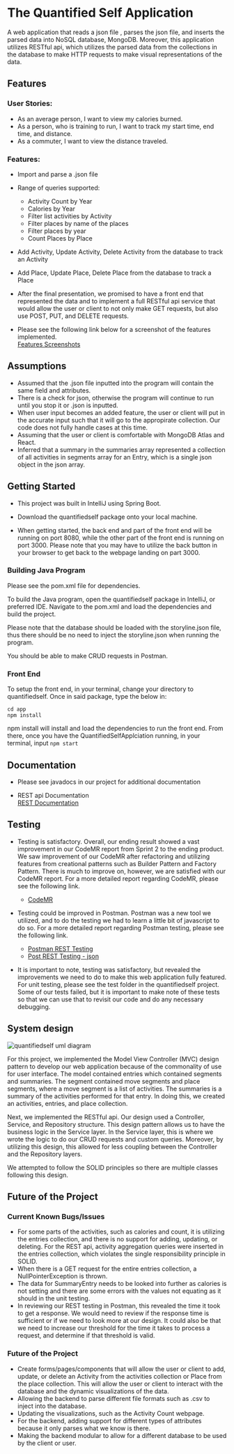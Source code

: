 # The Quantified Self Application

A web application that reads a json file , parses the json file, and inserts the parsed data into NoSQL database, MongoDB.  Moreover, this application utilizes RESTful api, which utilizes the parsed data from the collections in the database to make HTTP requests to make visual representations of the data.

## Features

### User Stories:
* As an average person, I want to view my calories burned.
* As a person, who is training to run, I want to track my start time, end time, and distance.
* As a commuter, I want to view the distance traveled.

### Features:
* Import and parse a .json file
* Range of queries supported:
  * Activity Count by Year
  * Calories by Year
  * Filter list activities by Activity
  * Filter places by name of the places
  * Filter places by year
  * Count Places by Place
* Add Activity, Update Activity, Delete Activity from the database to track an Activity
* Add Place, Update Place, Delete Place from the database to track a Place

* After the final presentation, we promised to have a front end that represented the data and to implement a full RESTful api service that would allow the user or client to not only make GET requests, but also use POST, PUT, and DELETE requests.

* Please see the following link below for a screenshot of the features implemented. </br>
[Features Screenshots](https://github.ccs.neu.edu/wheadenj/CS5500_Project/blob/master/Features-Screenshots.pdf)

## Assumptions

* Assumed that the .json file inputted into the program will contain the same field and attributes.
* There is a check for json, otherwise the program will continue to run until you stop it or .json is inputted.
* When user input becomes an added feature, the user or client will put in the accurate input such that it will go to the appropirate collection. Our code does not fully handle cases at this time.
* Assuming that the user or client is comfortable with MongoDB Atlas and React.
* Inferred that a summary in the summaries array represented a collection of all activities in segments array for an Entry, which is a single json object in the json array.

## Getting Started

* This project was built in IntelliJ using Spring Boot.

* Download the quantifiedself package onto your local machine.

* When getting started, the back end and part of the front end will be running on port 8080, while the other part of the front end is running on port 3000.  Please note that you may have to utilize the back button in your browser to get back to the webpage landing on part 3000.

### Building Java Program

Please see the pom.xml file for dependencies. </br>

To build the Java program, open the quantifiedself package in IntelliJ, or preferred IDE.  Navigate to the pom.xml and load the dependencies and build the project. </br>

Please note that the database should be loaded with the storyline.json file, thus there should be no need to inject the storyline.json when running the program. </br>

You should be able to make CRUD requests in Postman. </br>

### Front End

To setup the front end, in your terminal, change your directory to quantifiedself.  Once in said package, type the below in:

```
cd app
npm install
```

npm install will install and load the dependencies to run the front end.  From there, once you have the QuantifiedSelfApplciation running, in your terminal, input ```npm start```


## Documentation

* Please see javadocs in our project for additional documentation </br>

* REST api Documentation </br>
[REST Documentation](https://github.ccs.neu.edu/wheadenj/CS5500_Project/blob/master/REST-Documentation.pdf)


## Testing
* Testing is satisfactory.  Overall, our ending result showed a vast improvement in our CodeMR report from Sprint 2 to the ending product.  We saw improvement of our CodeMR after refactoring and utilizing features from creational patterns such as Builder Pattern and Factory Pattern.  There is much to improve on, however, we are satisfied with our CodeMR report. For a more detailed report regarding CodeMR, please see the following link. </br>

  * [CodeMR](https://github.ccs.neu.edu/wheadenj/CS5500_Project/blob/master/CodeMR-Report.pdf)

* Testing could be improved in Postman. Postman was a new tool we utilized, and to do the testing we had to learn a little bit of javascript to do so.  For a more detailed report regarding Postman testing, please see the following link. </br>
  * [Postman REST Testing](https://github.ccs.neu.edu/wheadenj/CS5500_Project/blob/master/Postman-Testing.pdf)</br>
  * [Post REST Testing - json](https://github.ccs.neu.edu/wheadenj/CS5500_Project/blob/master/Quantified%20Self%20API%20test.postman_test_run.json)</br>


* It is important to note, testing was satisfactory, but revealed the improvements we need to do to make this web application fully featured.  For unit testing, please see the test folder in the quantifiedself project.  Some of our tests failed, but it is important to make note of these tests so that we can use that to revisit our code and do any necessary debugging. </br>

## System design
![quantifiedself uml diagram](https://github.ccs.neu.edu/wheadenj/CS5500_Project/blob/master/quantified-self-uml.png)</br>

   For this project, we implemented the Model View Controller (MVC) design pattern to develop our web application because of the commonality of use for user interface. The model contained entries which contained segments and summaries. The segment contained move segments and place segments, where a move segment is a list of activities. The summaries is a summary of the activities performed for that entry.  In doing this, we created an activities, entries, and place collection.  </br>

   Next, we implemented the RESTful api.  Our design used a Controller, Service, and Repository structure.  This design pattern allows us to have the business logic in the Service layer.  In the Service layer, this is where we wrote the logic to do our CRUD requests and custom queries.  Moreover, by utilizing this design, this allowed for less coupling between the Controller and the Repository layers. </br>

   We attempted to follow the SOLID principles so there are multiple classes following this design. </br>

## Future of the Project

### Current Known Bugs/Issues
* For some parts of the activities, such as calories and count, it is utilizing the entries collection, and there is no support for adding, updating, or deleting.  For the REST api, activity aggregation queries were inserted in the entries collection, which violates the single responsibility principle in SOLID.
* When there is a GET request for the entire entries collection, a NullPointerException is thrown.
* The data for SummaryEntry needs to be looked into further as calories is not setting and there are some errors with the values not equating as it should in the unit testing.
* In reviewing our REST testing in Postman, this revealed the time it took to get a response.  We would need to review if the response time is sufficient or if we need to look more at our design.  It could also be that we need to increase our threshold for the time it takes to process a request, and determine if that threshold is valid.

### Future of the Project
* Create forms/pages/components that will allow the user or client to add, update, or delete an Activity from the activities collection or Place from the place collection.  This will allow the user or client to interact with the database and the dynamic visualizations of the data.
* Allowing the backend to parse different file formats such as .csv to inject into the database.
* Updating the visualizations, such as the Activity Count webpage. 
* For the backend, adding support for different types of attributes because it only parses what we know is there.
* Making the backend modular to allow for a different database to be used by the client or user.
